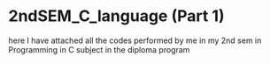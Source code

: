 # 2ndSEM_C_language (Part 1)
here I have attached all the codes performed by me in my 2nd sem in Programming in C subject in the diploma program 
